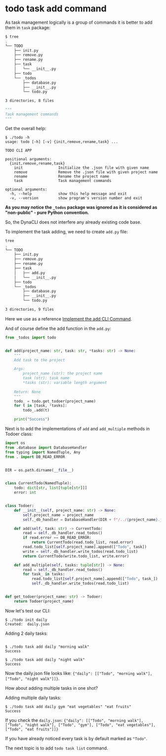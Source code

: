 # todo task add command

As task management logically is a group of commands it is better to add them in `task` package:

```bash
$ tree
.
└── TODO
    ├── init.py
    ├── remove.py
    ├── rename.py
    ├── task
    │   └── __init__.py
    ├── todo
    └── _todos
        ├── database.py
        ├── __init__.py
        └── todo.py

3 directories, 8 files
```

```py title="__init__.py"
"""
Task management commands
"""
```

Get the overall help:

```console
$ ./todo -h
usage: todo [-h] [-v] {init,remove,rename,task} ...

TODO CLI APP

positional arguments:
  {init,remove,rename,task}
    init                Initialize the .json file with given name
    remove              Remove the .json file with given project name
    rename              Rename the project name
    task                Task management commands

optional arguments:
  -h, --help            show this help message and exit
  -v, --version         show program's version number and exit
```

**As you may notice the `_todos` package was ignored as it is considered as "non-public" - pure Python convention.**

So, the DynaCLI does not interfere any already existing code base.

To implement the task adding, we need to create `add.py` file:

```bash
tree
.
└── TODO
    ├── init.py
    ├── remove.py
    ├── rename.py
    ├── task
    │   ├── add.py
    │   └── __init__.py
    ├── todo
    └── _todos
        ├── database.py
        ├── __init__.py
        └── todo.py

3 directories, 9 files
```

Here we use as a reference [Implement the add CLI Command](https://realpython.com/python-typer-cli/#implement-the-add-cli-command).

And of course define the add function in the `add.py`:

```py title="add.py"
from _todos import todo


def add(project_name: str, task: str, *tasks: str) -> None:
    """
    Add task to the project

    Args:
        project_name (str): the project name
        task (str): task name
        *tasks (str): variable length argument
    
    Return: None
    """
    todo_ = todo.get_todoer(project_name)
    for t in [task, *tasks]:
        todo_.add(t)

    print("Success")
```

Next is to add the implementations of `add` and `add_multiple` methods in Todoer class:

```py title="_todos/todo.py" hl_lines="20 28"
import os
from .database import DatabaseHandler
from typing import NamedTuple, Any
from . import DB_READ_ERROR


DIR = os.path.dirname(__file__)


class CurrentTodo(NamedTuple):
    todo: dict[str, list[tuple[str]]]
    error: int


class Todoer:
    def __init__(self, project_name: str) -> None:
        self.project_name = project_name
        self._db_handler = DatabaseHandler(DIR + f"/../{project_name}.json")

    def add(self, task: str) -> CurrentTodo:
        read = self._db_handler.read_todos()
        if read.error == DB_READ_ERROR:
            return CurrentTodo(read.todo_list, read.error)
        read.todo_list[self.project_name].append(["Todo", task])
        write = self._db_handler.write_todos(read.todo_list)
        return CurrentTodo(write.todo_list, write.error)

    def add_multiple(self, tasks: tuple[str]) -> None:
        read = self._db_handler.read_todos()
        for task_ in tasks:
            read.todo_list[self.project_name].append(["Todo", task_])
            self._db_handler.write_todos(read.todo_list)


def get_todoer(project_name: str) -> Todoer:
    return Todoer(project_name)
```

Now let's test our CLI:

```console
$ ./todo init daily
Created:  daily.json
```

Adding 2 daily tasks:

```console

$ ./todo task add daily "morning walk"
Success

$ ./todo task add daily "night walk"
Success
```

Now the daily.json file looks like: `{"daily": [["Todo", "morning walk"], ["Todo", "night walk"]]}`.

How about adding multiple tasks in one shot?

Adding multiple daily tasks:

```console
$ ./todo task add daily gym "eat vegetables" "eat fruits"
Success
```

If you check the `daily.json`: `{"daily": [["Todo", "morning walk"], ["Todo", "night walk"], ["Todo", "gym"], ["Todo", "eat vegetables"], ["Todo", "eat fruits"]]}`

If you have already noticed every task is by default marked as `"Todo"`.

The next topic is to add `todo task list` command.
